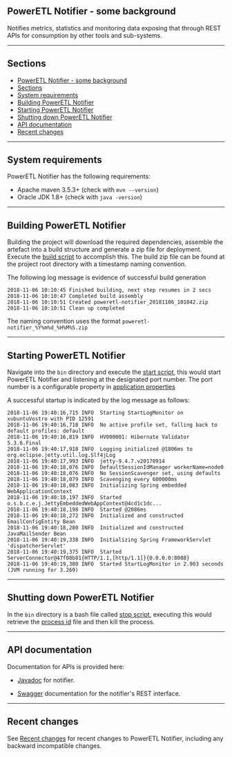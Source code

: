 ## PowerETL Notifier - some background
Notifies metrics, statistics and monitoring data exposing that through REST APIs for consumption by other tools and sub-systems.


---
## Sections
- [PowerETL Notifier - some background](#poweretl-notifier---some-background)
- [Sections](#sections)
- [System requirements](#system-requirements)
- [Building PowerETL Notifier](#building-poweretl-notifier)
- [Starting PowerETL Notifier](#starting-poweretl-notifier)
- [Shutting down PowerETL Notifier](#shutting-down-poweretl-notifier)
- [API documentation](#api-documentation)
- [Recent changes](#recent-changes)


---
## System requirements
PowerETL Notifier has the following requirements:

*   Apache maven 3.5.3+ (check with `mvn --version`)
*   Oracle JDK 1.8+ (check with `java -version`)


---
## Building PowerETL Notifier
Building the project will download the required dependencies, assemble the artefact into a build structure and generate a zip file for deployment. Execute the [build script](build.sh) to accomplish this. The build zip file can be found at the project root directory with a timestamp naming convention.  

The following log message is evidence of successful build generation
```
2018-11-06 10:10:45 Finished building, next step resumes in 2 secs
2018-11-06 10:10:47 Completed build assembly
2018-11-06 10:10:51 Created poweretl-notifier_20181106_101042.zip
2018-11-06 10:10:51 Clean up completed
```
The naming convention uses the format `poweretl-notifier_%Y%m%d_%H%M%S.zip`



---
## Starting PowerETL Notifier
Navigate into the `bin` directory and execute the [start script](bin/startPowerEtlNotifier.sh), this would start PowerETL Notifier and listening at the designated port number. The port number is a configurable property in [application properties](src/main/resources/application.properties)

A successful startup is indicated by the log message as follows:
```
2018-11-06 19:40:16,715 INFO  Starting StartLogMonitor on xubuntuVostro with PID 12591
2018-11-06 19:40:16,718 INFO  No active profile set, falling back to default profiles: default
2018-11-06 19:40:16,819 INFO  HV000001: Hibernate Validator 5.3.6.Final
2018-11-06 19:40:17,918 INFO  Logging initialized @1806ms to org.eclipse.jetty.util.log.Slf4jLog
2018-11-06 19:40:17,993 INFO  jetty-9.4.7.v20170914
2018-11-06 19:40:18,076 INFO  DefaultSessionIdManager workerName=node0
2018-11-06 19:40:18,076 INFO  No SessionScavenger set, using defaults
2018-11-06 19:40:18,079 INFO  Scavenging every 600000ms
2018-11-06 19:40:18,083 INFO  Initializing Spring embedded WebApplicationContext
2018-11-06 19:40:18,197 INFO  Started o.s.b.c.e.j.JettyEmbeddedWebAppContext@4cd1c1dc...
2018-11-06 19:40:18,198 INFO  Started @2086ms
2018-11-06 19:40:18,272 INFO  Initialized and constructed EmailConfigEntity Bean
2018-11-06 19:40:18,280 INFO  Initialized and constructed JavaMailSender Bean
2018-11-06 19:40:19,338 INFO  Initializing Spring FrameworkServlet 'dispatcherServlet'
2018-11-06 19:40:19,375 INFO  Started ServerConnector@47f08b81{HTTP/1.1,[http/1.1]}{0.0.0.0:8088}
2018-11-06 19:40:19,380 INFO  Started StartLogMonitor in 2.903 seconds (JVM running for 3.269)

```

---
## Shutting down PowerETL Notifier
In the `bin` directory is a bash file called [stop script](bin/stopPowerEtlNotifier.sh), executing this would retrieve the [process id](logs/procid) file and then kill the process. 


---
## API documentation

Documentation for APIs is provided here:

* [Javadoc](https://dummylink/apidocs/index.html) for notifier.

* [Swagger](https://dummylink/swagger/index.html) documentation for the notifier's REST interface.

---
## Recent changes

See [Recent changes](site/recent-changes.md) for recent changes to PowerETL Notifier, including any backward incompatible changes.


